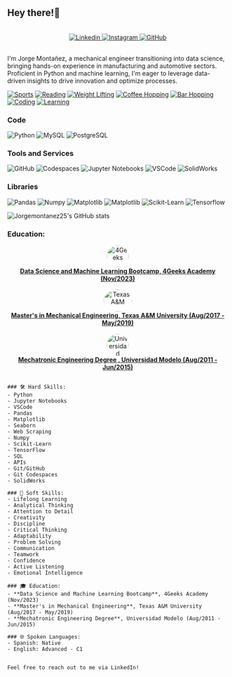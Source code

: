 ## Hey there!🦾 
<br>
<div style="text-align: center;">
    <a href="https://www.linkedin.com/in/jorgemontanezaguilar/">
        <img src="https://img.shields.io/badge/Jorge_Montañez-blue?style=social-square&logo=Linkedin&logoColor=white" alt="Linkedin">
    </a>
    <a href="https://www.instagram.com/Jorgemontanez25/">
        <img src="https://img.shields.io/badge/Follow-9cf?logo=instagram&style=social" alt="Instagram">
    </a>
    <a href="https://github.com/Jorgemontanez25">
        <img src="https://img.shields.io/github/followers/Jorgemontanez25?label=Jorgemontanez25&style=social" alt="GitHub">
    </a>
</div>
<br>


I'm Jorge Montañez, a mechanical engineer transitioning into data science, bringing hands-on experience in manufacturing and automotive sectors. Proficient in Python and machine learning, I'm eager to leverage data-driven insights to drive innovation and optimize processes.
>
[![Sports](https://img.shields.io/badge/Sports-%F0%9F%8F%80-green?color=4CAF50)](https://en.wikipedia.org/wiki/Sports)
[![Reading](https://img.shields.io/badge/Reading-%F0%9F%93%9A-a6a6f8)](https://en.wikipedia.org/wiki/Reading)
[![Weight Lifting](https://img.shields.io/badge/Weight_Lifting-%F0%9F%8F%8B-lightpurple?color=713dad)](https://en.wikipedia.org/wiki/Weight_training)
[![Coffee Hopping](https://img.shields.io/badge/Coffee_Hopping-%E2%98%95-lightpurple?color=713dad)](https://en.wikipedia.org/wiki/Coffeehouse)
[![Bar Hopping](https://img.shields.io/badge/Bar_Hopping-%F0%9F%8D%BB-lightpurple?color=a6a6f8)](https://en.wikipedia.org/wiki/Bar_hopping)
[![Coding](https://img.shields.io/badge/Coding-%F0%9F%92%BB-lightpurple?color=a6a6f8)](https://en.wikipedia.org/wiki/Coding)
[![Learning](https://img.shields.io/badge/Learning-%F0%9F%8E%93-lightpurple?color=713dad)](https://en.wikipedia.org/wiki/Learning)

### Code
![Python](https://img.shields.io/badge/Python-informational?style=flat&logo=python&logoColor=f7db5d&color=326998)
![MySQL](https://img.shields.io/badge/MySql-informational?style=flat&logo=mysql&logoColor=white&color=00758f)
![PostgreSQL](https://img.shields.io/badge/PostgreSQL-informational?style=flat&logo=postgresql&logoColor=white&color=6aa6f8)

### Tools and Services
![GitHub](https://img.shields.io/badge/GitHub-informational?style=flat&logo=github&logoColor=white&color=010409)
![Codespaces](https://img.shields.io/badge/Codespaces-informational?style=flat&logo=github&logoColor=white&color=010409)
![Jupyter Notebooks](https://img.shields.io/badge/Jupyter_Notebooks-informational?style=flat&logo=anaconda&logoColor=white&color=f37726)
![VSCode](https://img.shields.io/badge/VSCode-informational?style=flat&logo=visual-studio&logoColor=white&color=47a8ee)
![SolidWorks](https://img.shields.io/badge/SolidWorks-informational?style=flat&logo=solidworks&logoColor=white&color=blue)


### Libraries
![Pandas](https://img.shields.io/badge/Data_Manipulation-Pandas-informational?style=flat&logo=pandas&color=326998)
![Numpy](https://img.shields.io/badge/Data_Manipulation-Numpy-informational?style=flat&logo=numpy&logoColor=white&color=326998)
![Matplotlib](https://img.shields.io/badge/Data_Visualization-Matplotlib-informational?style=flat&logo=python&logoColor=f7db5d&color=326998)
![Matplotlib](https://img.shields.io/badge/Data_Visualization-Seaborn-informational?style=flat&logo=python&logoColor=f7db5d&color=326998)
![Scikit-Learn](https://img.shields.io/badge/ML-Scikit-informational?style=flat&logo=scikit-learn&color=326998)
![Tensorflow](https://img.shields.io/badge/ML-Tensorflow-informational?style=flat&logo=tensorflow&color=326998)

![Jorgemontanez25's GitHub stats](https://github-readme-stats.vercel.app/api?username=Jorgemontanez25&show_icons=true&theme=dark)

### Education:

<div style="text-align: center;">
    <a href="https://4geeks.com/">
        <img src="https://pathrise-website-guide-wp.s3.us-west-1.amazonaws.com/guides/wp-content/uploads/2022/01/14151342/4GeeksAcademyLogo-500x474.jpg" alt="4Geeks" style="border-radius: 50%;" width="50" height="50">
        <br>
        <strong>Data Science and Machine Learning Bootcamp, 4Geeks Academy (Nov/2023)</strong>
    </a>
</div>
<br>
<div style="text-align: center;">
    <a href="https://www.tamu.edu/">
        <img src="https://brandguide.tamu.edu/assets/img/logos/tam-box-logo.png" alt="Texas A&M" style="border-radius: 50%;" width="65" height="50">
        <br>
        <strong>Master's in Mechanical Engineering, Texas A&M University (Aug/2017 - May/2019)</strong>
    </a>
</div>
<br>
<div style="text-align: center;">
    <a href="https://www.unimodelo.edu.mx/">
        <img src="https://www.vhv.rs/dpng/d/555-5556074_logo-de-la-universidad-modelo-hd-png-download.png" alt="Universidad Modelo" style="border-radius: 50%;" width="50" height="50">
        <br>
        <strong>Mechatronic Engineering Degree , Universidad Modelo (Aug/2011 - Jun/2015)</strong>
    </a>
</div>







```

### 🛠️ Hard Skills:
- Python
- Jupyter Notebooks
- VSCode
- Pandas
- Matplotlib
- Seaborn
- Web Scraping
- Numpy
- Scikit-Learn
- TensorFlow
- SQL
- APIs
- Git/GitHub
- Git Codespaces
- SolidWorks

### 🧠 Soft Skills:
- Lifelong Learning
- Analytical Thinking
- Attention to Detail
- Creativity
- Discipline
- Critical Thinking
- Adaptability
- Problem Solving
- Communication
- Teamwork
- Confidence
- Active Listening
- Emotional Intelligence

### 🎓 Education:
- **Data Science and Machine Learning Bootcamp**, 4Geeks Academy (Nov/2023)
- **Master's in Mechanical Engineering**, Texas A&M University (Aug/2017 - May/2019)
- **Mechatronic Engineering Degree**, Universidad Modelo (Aug/2011 - Jun/2015)

### 🌐 Spoken Languages:
- Spanish: Native
- English: Advanced - C1


Feel free to reach out to me via LinkedIn!


